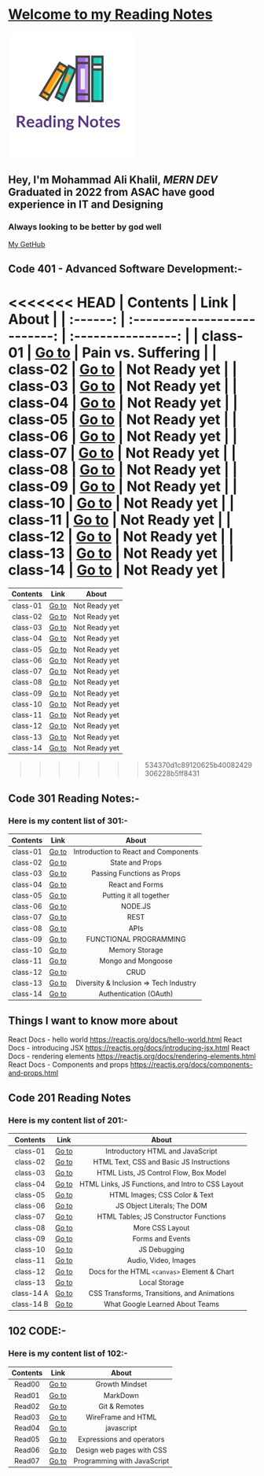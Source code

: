 # [Welcome to my Reading Notes](https://moegts.github.io/reading-notes/)

![Reading Notes](readingNotes.png)

## Hey, I'm Mohammad Ali Khalil, *MERN DEV* Graduated in **2022** from **ASAC** have good experience in **IT** and **Designing**

### Always looking to be better by god well

[My GetHub](https://github.com/moegts)

## Code 401 - Advanced Software Development:-

<<<<<<< HEAD
| Contents |             Link             |       About        |
| :------: | :--------------------------: | :----------------: |
| class-01 | [Go to](./md401/class-01.md) | Pain vs. Suffering |
| class-02 | [Go to](./md401/class-02.md) |   Not Ready yet    |
| class-03 | [Go to](./md401/class-03.md) |   Not Ready yet    |
| class-04 | [Go to](./md401/class-04.md) |   Not Ready yet    |
| class-05 | [Go to](./md401/class-05.md) |   Not Ready yet    |
| class-06 | [Go to](./md401/class-06.md) |   Not Ready yet    |
| class-07 | [Go to](./md401/class-07.md) |   Not Ready yet    |
| class-08 | [Go to](./md401/class-08.md) |   Not Ready yet    |
| class-09 | [Go to](./md401/class-09.md) |   Not Ready yet    |
| class-10 | [Go to](./md401/class-10.md) |   Not Ready yet    |
| class-11 | [Go to](./md401/class-11.md) |   Not Ready yet    |
| class-12 | [Go to](./md401/class-12.md) |   Not Ready yet    |
| class-13 | [Go to](./md401/class-13.md) |   Not Ready yet    |
| class-14 | [Go to](./md401/class-14.md) |   Not Ready yet    |
=======
| Contents |             Link             |     About     |
| :------: | :--------------------------: | :-----------: |
| class-01 | [Go to](./md401/class-01.md) | Not Ready yet |
| class-02 | [Go to](./md401/class-02.md) | Not Ready yet |
| class-03 | [Go to](./md401/class-03.md) | Not Ready yet |
| class-04 | [Go to](./md401/class-04.md) | Not Ready yet |
| class-05 | [Go to](./md401/class-05.md) | Not Ready yet |
| class-06 | [Go to](./md401/class-06.md) | Not Ready yet |
| class-07 | [Go to](./md401/class-07.md) | Not Ready yet |
| class-08 | [Go to](./md401/class-08.md) | Not Ready yet |
| class-09 | [Go to](./md401/class-09.md) | Not Ready yet |
| class-10 | [Go to](./md401/class-10.md) | Not Ready yet |
| class-11 | [Go to](./md401/class-11.md) | Not Ready yet |
| class-12 | [Go to](./md401/class-12.md) | Not Ready yet |
| class-13 | [Go to](./md401/class-13.md) | Not Ready yet |
| class-14 | [Go to](./md401/class-14.md) | Not Ready yet |
>>>>>>> 534370d1c89120625b40082429306228b5ff8431

## Code 301 Reading Notes:-

### Here is my content list of 301:-

| Contents |             Link             |                 About                  |
| :------: | :--------------------------: | :------------------------------------: |
| class-01 | [Go to](./md301/class-01.md) |  Introduction to React and Components  |
| class-02 | [Go to](./md301/class-02.md) |            State and Props             |
| class-03 | [Go to](./md301/class-03.md) |       Passing Functions as Props       |
| class-04 | [Go to](./md301/class-04.md) |            React and Forms             |
| class-05 | [Go to](./md301/class-05.md) |        Putting it all together         |
| class-06 | [Go to](./md301/class-06.md) |                NODE.JS                 |
| class-07 | [Go to](./md301/class-07.md) |                  REST                  |
| class-08 | [Go to](./md301/class-08.md) |                  APIs                  |
| class-09 | [Go to](./md301/class-09.md) |         FUNCTIONAL PROGRAMMING         |
| class-10 | [Go to](./md301/class-10.md) |             Memory Storage             |
| class-11 | [Go to](./md301/class-11.md) |           Mongo and Mongoose           |
| class-12 | [Go to](./md301/class-12.md) |                  CRUD                  |
| class-13 | [Go to](./md301/class-13.md) | Diversity & Inclusion => Tech Industry |
| class-14 | [Go to](./md301/class-14.md) |         Authentication (OAuth)         |

## Things I want to know more about

React Docs - hello world https://reactjs.org/docs/hello-world.html
React Docs - introducing JSX https://reactjs.org/docs/introducing-jsx.html
React Docs - rendering elements https://reactjs.org/docs/rendering-elements.html
React Docs - Components and props https://reactjs.org/docs/components-and-props.html

## Code 201 Reading Notes

### Here is my content list of 201:-

|  Contents  |         Link          |                       About                       |
| :--------: | :-------------------: | :-----------------------------------------------: |
|  class-01  | [Go to](class-01.md)  |         Introductory HTML and JavaScript          |
|  class-02  | [Go to](class-02.md)  |     HTML Text, CSS and Basic JS Instructions      |
|  class-03  | [Go to](class-03.md)  |      HTML Lists, JS Control Flow, Box Model       |
|  class-04  | [Go to](class-04.md)  | HTML Links, JS Functions, and Intro to CSS Layout |
|  class-05  | [Go to](class-05.md)  |           HTML Images; CSS Color & Text           |
|  class-06  | [Go to](class-06.md)  |            JS Object Literals; The DOM            |
|  class-07  | [Go to](class-07.md)  |       HTML Tables; JS Constructor Functions       |
|  class-08  | [Go to](class-08.md)  |                  More CSS Layout                  |
|  class-09  | [Go to](class-09.md)  |                 Forms and Events                  |
|  class-10  | [Go to](class-10.md)  |                   JS Debugging                    |
|  class-11  | [Go to](class-11.md)  |               Audio, Video, Images                |
|  class-12  | [Go to](class-12.md)  |   Docs for the HTML `<canvas>` Element & Chart    |
|  class-13  | [Go to](class-13.md)  |                   Local Storage                   |
| class-14 A | [Go to](class-14a.md) |    CSS Transforms, Transitions, and Animations    |
| class-14 B | [Go to](class-14b.md) |          What Google Learned About Teams          |

## 102 CODE:-

### Here is my content list of 102:-

| Contents |           Link            |            About            |
| :------: | :-----------------------: | :-------------------------: |
|  Read00  | [Go to](Growthmindset.md) |       Growth Mindset        |
|  Read01  |    [Go to](read01.md)     |          MarkDown           |
|  Read02  |    [Go to](read02.md)     |        Git & Remotes        |
|  Read03  |    [Go to](read03.md)     |     WireFrame and HTML      |
|  Read04  |    [Go to](read04.md)     |         javascript          |
|  Read05  |    [Go to](read05.md)     |  Expressions and operators  |
|  Read06  |    [Go to](read06.md)     |  Design web pages with CSS  |
|  Read07  |    [Go to](read07.md)     | Programming with JavaScript |
